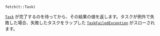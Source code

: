```
fetch(t::Task)
```

[`Task`](@ref) が完了するのを待ってから、その結果の値を返します。タスクが例外で失敗した場合、失敗したタスクをラップした [`TaskFailedException`](@ref) がスローされます。
